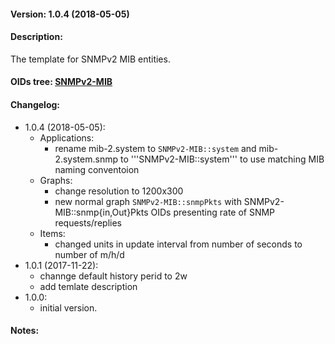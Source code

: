 #### Version: 1.0.4 (2018-05-05)

#### Description:
The template for SNMPv2 MIB entities.

#### OIDs tree: [SNMPv2-MIB](http://www.oidview.com/mibs/0/SNMPv2-MIB.html)

#### Changelog:
- 1.0.4 (2018-05-05):
  - Applications:
    - rename mib-2.system to ```SNMPv2-MIB::system``` and mib-2.system.snmp to '''SNMPv2-MIB::system''' to use matching MIB naming conventoion
  - Graphs:
    - change resolution to 1200x300
    - new normal graph ```SNMPv2-MIB::snmpPkts``` with SNMPv2-MIB::snmp{in,Out}Pkts OIDs presenting rate
      of SNMP requests/replies
  - Items:
     - changed units in update interval from number of seconds to number of m/h/d
- 1.0.1 (2017-11-22):
  - channge default history perid to 2w
  - add temlate description
- 1.0.0:
  - initial version.

#### Notes:

